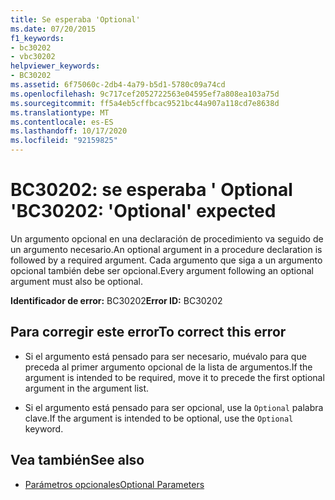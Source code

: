```yaml
---
title: Se esperaba 'Optional'
ms.date: 07/20/2015
f1_keywords:
- bc30202
- vbc30202
helpviewer_keywords:
- BC30202
ms.assetid: 6f75060c-2db4-4a79-b5d1-5780c09a74cd
ms.openlocfilehash: 9c717cef2052722563e04595ef7a808ea103a75d
ms.sourcegitcommit: ff5a4eb5cffbcac9521bc44a907a118cd7e8638d
ms.translationtype: MT
ms.contentlocale: es-ES
ms.lasthandoff: 10/17/2020
ms.locfileid: "92159825"
---
```

# <a name="bc30202-optional-expected"></a><span data-ttu-id="702e1-102">BC30202: se esperaba ' Optional '</span><span class="sxs-lookup"><span data-stu-id="702e1-102">BC30202: 'Optional' expected</span></span>

<span data-ttu-id="702e1-103">Un argumento opcional en una declaración de procedimiento va seguido de un argumento necesario.</span><span class="sxs-lookup"><span data-stu-id="702e1-103">An optional argument in a procedure declaration is followed by a required argument.</span></span> <span data-ttu-id="702e1-104">Cada argumento que siga a un argumento opcional también debe ser opcional.</span><span class="sxs-lookup"><span data-stu-id="702e1-104">Every argument following an optional argument must also be optional.</span></span>

 <span data-ttu-id="702e1-105">**Identificador de error:** BC30202</span><span class="sxs-lookup"><span data-stu-id="702e1-105">**Error ID:** BC30202</span></span>

## <a name="to-correct-this-error"></a><span data-ttu-id="702e1-106">Para corregir este error</span><span class="sxs-lookup"><span data-stu-id="702e1-106">To correct this error</span></span>

- <span data-ttu-id="702e1-107">Si el argumento está pensado para ser necesario, muévalo para que preceda al primer argumento opcional de la lista de argumentos.</span><span class="sxs-lookup"><span data-stu-id="702e1-107">If the argument is intended to be required, move it to precede the first optional argument in the argument list.</span></span>

- <span data-ttu-id="702e1-108">Si el argumento está pensado para ser opcional, use la `Optional` palabra clave.</span><span class="sxs-lookup"><span data-stu-id="702e1-108">If the argument is intended to be optional, use the `Optional` keyword.</span></span>

## <a name="see-also"></a><span data-ttu-id="702e1-109">Vea también</span><span class="sxs-lookup"><span data-stu-id="702e1-109">See also</span></span>

- [<span data-ttu-id="702e1-110">Parámetros opcionales</span><span class="sxs-lookup"><span data-stu-id="702e1-110">Optional Parameters</span></span>](../../programming-guide/language-features/procedures/optional-parameters.md)
